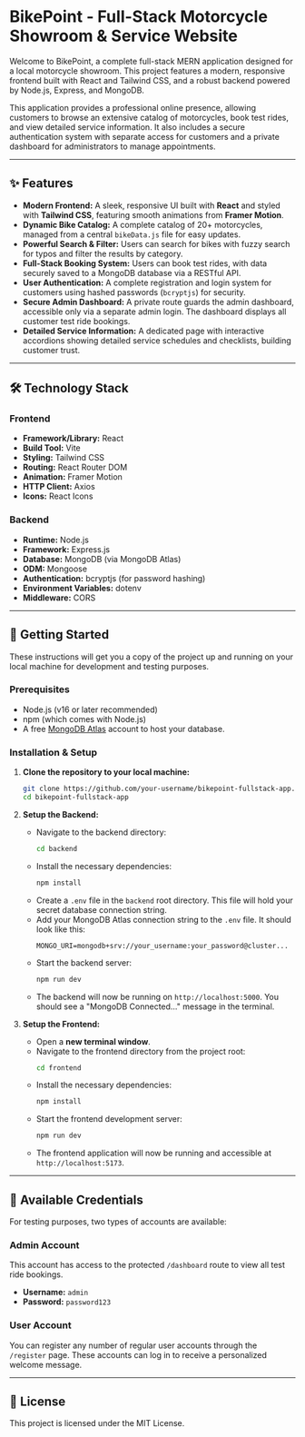 # BikePoint - Full-Stack Motorcycle Showroom & Service Website


Welcome to BikePoint, a complete full-stack MERN application designed for a local motorcycle showroom. This project features a modern, responsive frontend built with React and Tailwind CSS, and a robust backend powered by Node.js, Express, and MongoDB.

This application provides a professional online presence, allowing customers to browse an extensive catalog of motorcycles, book test rides, and view detailed service information. It also includes a secure authentication system with separate access for customers and a private dashboard for administrators to manage appointments.

---

## ✨ Features

*   **Modern Frontend:** A sleek, responsive UI built with **React** and styled with **Tailwind CSS**, featuring smooth animations from **Framer Motion**.
*   **Dynamic Bike Catalog:** A complete catalog of 20+ motorcycles, managed from a central `bikeData.js` file for easy updates.
*   **Powerful Search & Filter:** Users can search for bikes with fuzzy search for typos and filter the results by category.
*   **Full-Stack Booking System:** Users can book test rides, with data securely saved to a MongoDB database via a RESTful API.
*   **User Authentication:** A complete registration and login system for customers using hashed passwords (`bcryptjs`) for security.
*   **Secure Admin Dashboard:** A private route guards the admin dashboard, accessible only via a separate admin login. The dashboard displays all customer test ride bookings.
*   **Detailed Service Information:** A dedicated page with interactive accordions showing detailed service schedules and checklists, building customer trust.

---

## 🛠️ Technology Stack

### **Frontend**
*   **Framework/Library:** React 
*   **Build Tool:** Vite
*   **Styling:** Tailwind CSS
*   **Routing:** React Router DOM
*   **Animation:** Framer Motion
*   **HTTP Client:** Axios
*   **Icons:** React Icons

### **Backend**
*   **Runtime:** Node.js
*   **Framework:** Express.js
*   **Database:** MongoDB (via MongoDB Atlas)
*   **ODM:** Mongoose
*   **Authentication:** bcryptjs (for password hashing)
*   **Environment Variables:** dotenv
*   **Middleware:** CORS

---

## 🚀 Getting Started

These instructions will get you a copy of the project up and running on your local machine for development and testing purposes.

### **Prerequisites**

*   Node.js (v16 or later recommended)
*   npm (which comes with Node.js)
*   A free [MongoDB Atlas](https://www.mongodb.com/cloud/atlas) account to host your database.

### **Installation & Setup**

1.  **Clone the repository to your local machine:**
    ```bash
    git clone https://github.com/your-username/bikepoint-fullstack-app.git
    cd bikepoint-fullstack-app
    ```

2.  **Setup the Backend:**
    *   Navigate to the backend directory:
        ```bash
        cd backend
        ```
    *   Install the necessary dependencies:
        ```bash
        npm install
        ```
    *   Create a `.env` file in the `backend` root directory. This file will hold your secret database connection string.
    *   Add your MongoDB Atlas connection string to the `.env` file. It should look like this:
        ```
        MONGO_URI=mongodb+srv://your_username:your_password@cluster...
        ```
    *   Start the backend server:
        ```bash
        npm run dev
        ```
    *   The backend will now be running on `http://localhost:5000`. You should see a "MongoDB Connected..." message in the terminal.

3.  **Setup the Frontend:**
    *   Open a **new terminal window**.
    *   Navigate to the frontend directory from the project root:
        ```bash
        cd frontend
        ```
    *   Install the necessary dependencies:
        ```bash
        npm install
        ```
    *   Start the frontend development server:
        ```bash
        npm run dev
        ```
    *   The frontend application will now be running and accessible at `http://localhost:5173`.

---

## 🔑 Available Credentials

For testing purposes, two types of accounts are available:

### **Admin Account**
This account has access to the protected `/dashboard` route to view all test ride bookings.
*   **Username:** `admin`
*   **Password:** `password123`

### **User Account**
You can register any number of regular user accounts through the `/register` page. These accounts can log in to receive a personalized welcome message.

---

## 📜 License

This project is licensed under the MIT License.
